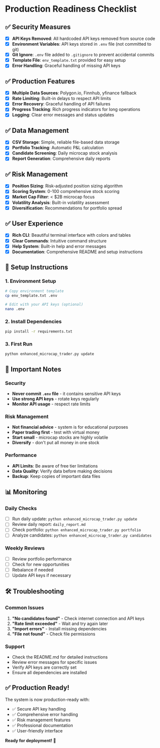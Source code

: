 # Production Readiness Checklist

## ✅ Security Measures

- [x] **API Keys Removed**: All hardcoded API keys removed from source code
- [x] **Environment Variables**: API keys stored in `.env` file (not committed to git)
- [x] **Git Ignore**: `.env` file added to `.gitignore` to prevent accidental commits
- [x] **Template File**: `env_template.txt` provided for easy setup
- [x] **Error Handling**: Graceful handling of missing API keys

## ✅ Production Features

- [x] **Multiple Data Sources**: Polygon.io, Finnhub, yfinance fallback
- [x] **Rate Limiting**: Built-in delays to respect API limits
- [x] **Error Recovery**: Graceful handling of API failures
- [x] **Progress Tracking**: Rich progress indicators for long operations
- [x] **Logging**: Clear error messages and status updates

## ✅ Data Management

- [x] **CSV Storage**: Simple, reliable file-based data storage
- [x] **Portfolio Tracking**: Automatic P&L calculation
- [x] **Candidate Screening**: Daily microcap stock analysis
- [x] **Report Generation**: Comprehensive daily reports

## ✅ Risk Management

- [x] **Position Sizing**: Risk-adjusted position sizing algorithm
- [x] **Scoring System**: 0-100 comprehensive stock scoring
- [x] **Market Cap Filter**: < $2B microcap focus
- [x] **Volatility Analysis**: Built-in volatility assessment
- [x] **Diversification**: Recommendations for portfolio spread

## ✅ User Experience

- [x] **Rich CLI**: Beautiful terminal interface with colors and tables
- [x] **Clear Commands**: Intuitive command structure
- [x] **Help System**: Built-in help and error messages
- [x] **Documentation**: Comprehensive README and setup instructions

## 🔧 Setup Instructions

### 1. Environment Setup
```bash
# Copy environment template
cp env_template.txt .env

# Edit with your API keys (optional)
nano .env
```

### 2. Install Dependencies
```bash
pip install -r requirements.txt
```

### 3. First Run
```bash
python enhanced_microcap_trader.py update
```

## 🚨 Important Notes

### Security
- **Never commit `.env` file** - it contains sensitive API keys
- **Use strong API keys** - rotate keys regularly
- **Monitor API usage** - respect rate limits

### Risk Management
- **Not financial advice** - system is for educational purposes
- **Paper trading first** - test with virtual money
- **Start small** - microcap stocks are highly volatile
- **Diversify** - don't put all money in one stock

### Performance
- **API Limits**: Be aware of free tier limitations
- **Data Quality**: Verify data before making decisions
- **Backup**: Keep copies of important data files

## 📊 Monitoring

### Daily Checks
- [ ] Run daily update: `python enhanced_microcap_trader.py update`
- [ ] Review daily report: `daily_report.md`
- [ ] Check portfolio: `python enhanced_microcap_trader.py portfolio`
- [ ] Analyze candidates: `python enhanced_microcap_trader.py candidates`

### Weekly Reviews
- [ ] Review portfolio performance
- [ ] Check for new opportunities
- [ ] Rebalance if needed
- [ ] Update API keys if necessary

## 🛠️ Troubleshooting

### Common Issues
1. **"No candidates found"** - Check internet connection and API keys
2. **"Rate limit exceeded"** - Wait and try again later
3. **"Import errors"** - Install missing dependencies
4. **"File not found"** - Check file permissions

### Support
- Check the README.md for detailed instructions
- Review error messages for specific issues
- Verify API keys are correctly set
- Ensure all dependencies are installed

## ✅ Production Ready!

The system is now production-ready with:
- ✅ Secure API key handling
- ✅ Comprehensive error handling
- ✅ Risk management features
- ✅ Professional documentation
- ✅ User-friendly interface

**Ready for deployment! 🚀** 